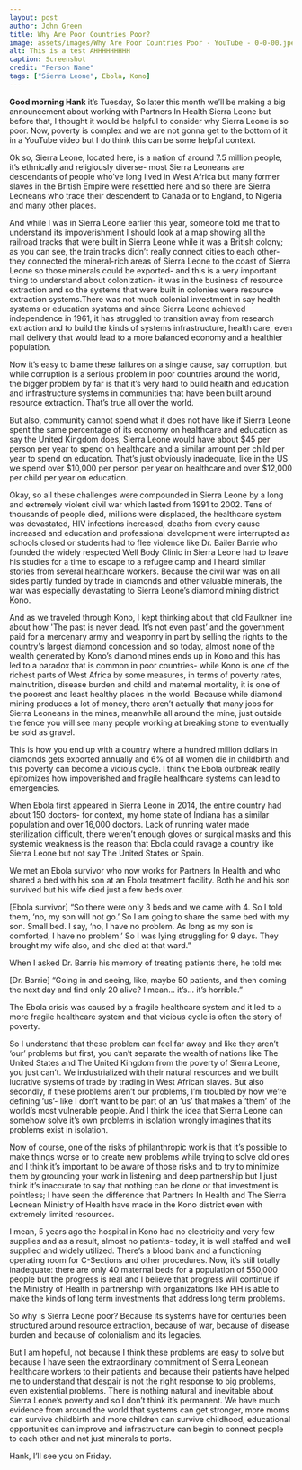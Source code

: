 ```yaml
---
layout: post
author: John Green
title: Why Are Poor Countries Poor?
image: assets/images/Why Are Poor Countries Poor - YouTube - 0-0-00.jpeg
alt: This is a test AHHHHHHHHH
caption: Screenshot
credit: "Person Name"
tags: ["Sierra Leone", Ebola, Kono]
---
```


**Good morning Hank** it’s Tuesday,
So later this month we’ll be making a big announcement about working with Partners In Health Sierra Leone but before that, I thought it would be helpful to consider why Sierra Leone is so poor.
Now, poverty is complex and we are not gonna get to the bottom of it in a YouTube video but I do think this can be some helpful context.

Ok so, Sierra Leone, located here, is a nation of around 7.5 million people, it’s ethnically and religiously diverse- most Sierra Leoneans are descendants of people who’ve long lived in West Africa but many former slaves in the British Empire were resettled here and so there are Sierra Leoneans who trace their descendent to Canada or to England, to Nigeria and many other places.

And while I was in Sierra Leone earlier this year, someone told me that to understand its impoverishment I should look at a map showing all the railroad tracks that were built in Sierra Leone while it was a British colony; as you can see, the train tracks didn’t really connect cities to each other- they connected the mineral-rich areas of Sierra Leone to the coast of Sierra Leone so those minerals could be exported- and this is a very important thing to understand about colonization- it was in the business of resource extraction and so the systems that were built in colonies were resource extraction systems.There was not much colonial investment in say health systems or education systems and since Sierra Leone achieved independence in 1961, it has struggled to transition away from research extraction and to build the kinds of systems infrastructure, health care, even mail delivery that would lead to a more balanced economy and a healthier population.

Now it’s easy to blame these failures on a single cause, say corruption, but while corruption is a serious problem in poor countries around the world, the bigger problem by far is that it’s very hard to build health and education and infrastructure systems in communities that have been built around resource extraction. That’s true all over the world.

But also, community cannot spend what it does not have like if Sierra Leone spent the same percentage of its economy on healthcare and education as say the United Kingdom does, Sierra Leone would have about $45 per person per year to spend on healthcare and a similar amount per child per year to spend on education. That’s just obviously inadequate, like in the US we spend over $10,000 per person per year on healthcare and over $12,000 per child per year on education.

Okay, so all these challenges were compounded in Sierra Leone by a long and extremely violent civil war which lasted from 1991 to 2002. Tens of thousands of people died, millions were displaced, the healthcare system was devastated, HIV infections increased, deaths from every cause increased and education and professional development were interrupted as schools closed or students had to flee violence like Dr. Bailer Barrie who founded the widely respected Well Body Clinic in Sierra Leone had to leave his studies for a time to escape to a refugee camp and I heard similar stories from several healthcare workers. Because the civil war was on all sides partly funded by trade in diamonds and other valuable minerals, the war was especially devastating to Sierra Leone’s diamond mining district Kono.

And as we traveled through Kono, I kept thinking about that old Faulkner line about how 'The past is never dead. It’s not even past’ and the government paid for a mercenary army and weaponry in part by selling the rights to the country's largest diamond concession and so today, almost none of the wealth generated by Kono’s diamond mines ends up in Kono and this has led to a paradox that is common in poor countries- while Kono is one of the richest parts of West Africa by some measures, in terms of poverty rates, malnutrition, disease burden and child and maternal mortality, it is one of the poorest and least healthy places in the world. Because while diamond mining produces a lot of money, there aren’t actually that many jobs for Sierra Leoneans in the mines, meanwhile all around the mine, just outside the fence you will see many people working at breaking stone to eventually be sold as gravel.

This is how you end up with a country where a hundred million dollars in diamonds gets exported annually and 6% of all women die in childbirth and this poverty can become a vicious cycle. I think the Ebola outbreak really epitomizes how impoverished and fragile healthcare systems can lead to emergencies.

When Ebola first appeared in Sierra Leone in 2014, the entire country had about 150 doctors- for context, my home state of Indiana has a similar population and over 16,000 doctors. Lack of running water made sterilization difficult, there weren’t enough gloves or surgical masks and this systemic weakness is the reason that Ebola could ravage a country like Sierra Leone but not say The United States or Spain.

We met an Ebola survivor who now works for Partners In Health and who shared a bed with his son at an Ebola treatment facility. Both he and his son survived but his wife died just a few beds over.

[Ebola survivor] “So there were only 3 beds and we came with 4. So I told them, ‘no, my son will not go.’ So I am going to share the same bed with my son. Small bed. I say, ‘no, I have no problem. As long as my son is comforted, I have no problem.’ So I was lying struggling for 9 days. They brought my wife also, and she died at that ward.”

When I asked Dr. Barrie his memory of treating patients there, he told me:

[Dr. Barrie] “Going in and seeing, like, maybe 50 patients, and then coming the next day and find only 20 alive? I mean... it’s... it’s horrible.”

The Ebola crisis was caused by a fragile healthcare system and it led to a more fragile healthcare system and that vicious cycle is often the story of poverty.

So I understand that these problem can feel far away and like they aren’t ‘our’ problems but first, you can’t separate the wealth of nations like The United States and The United Kingdom from the poverty of Sierra Leone, you just can’t. We industrialized with their natural resources and we built lucrative systems of trade by trading in West African slaves. But also secondly, if these problems aren’t our problems, I’m troubled by how we’re defining ‘us’- like I don’t want to be part of an ‘us’ that makes a ‘them’ of the world’s most vulnerable people. And I think the idea that Sierra Leone can somehow solve it’s own problems in isolation wrongly imagines that its problems exist in isolation.

Now of course, one of the risks of philanthropic work is that it’s possible to make things worse or to create new problems while trying to solve old ones and I think it’s important to be aware of those risks and to try to minimize them by grounding your work in listening and deep partnership but I just think it’s inaccurate to say that nothing can be done or that investment is pointless; I have seen the difference that Partners In Health and The Sierra Leonean Ministry of Health have made in the Kono district even with extremely limited resources.

I mean, 5 years ago the hospital in Kono had no electricity and very few supplies and as a result, almost no patients- today, it is well staffed and well supplied and widely utilized. There’s a blood bank and a functioning operating room for C-Sections and other procedures. Now, it’s still totally inadequate: there are only 40 maternal beds for a population of 550,000 people but the progress is real and I believe that progress will continue if the Ministry of Health in partnership with organizations like PiH is able to make the kinds of long term investments that address long term problems.

So why is Sierra Leone poor? Because its systems have for centuries been structured around resource extraction, because of war, because of disease burden and because of colonialism and its legacies.

But I am hopeful, not because I think these problems are easy to solve but because I have seen the extraordinary commitment of Sierra Leonean healthcare workers to their patients and because their patients have helped me to understand that despair is not the right response to big problems, even existential problems. There is nothing natural and inevitable about Sierra Leone’s poverty and so I don’t think it’s permanent. We have much evidence from around the world that systems can get stronger, more moms can survive childbirth and more children can survive childhood, educational opportunities can improve and infrastructure can begin to connect people to each other and not just minerals to ports.

Hank, I’ll see you on Friday.
